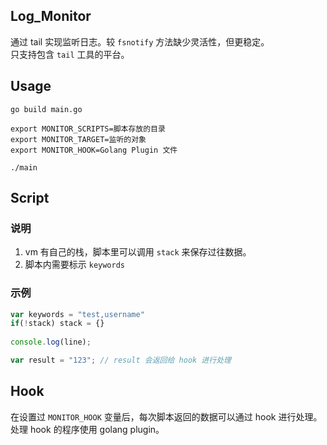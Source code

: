 ## Log_Monitor
通过 tail 实现监听日志。较 ```fsnotify``` 方法缺少灵活性，但更稳定。    
只支持包含 ```tail``` 工具的平台。


## Usage
```
go build main.go

export MONITOR_SCRIPTS=脚本存放的目录
export MONITOR_TARGET=监听的对象
export MONITOR_HOOK=Golang Plugin 文件 

./main

```
## Script
### 说明
1. vm 有自己的栈，脚本里可以调用 ```stack``` 来保存过往数据。
2. 脚本内需要标示 ```keywords```

### 示例
```javascript
var keywords = "test,username"
if(!stack) stack = {}
    
console.log(line);

var result = "123"; // result 会返回给 hook 进行处理
```

## Hook
在设置过 ```MONITOR_HOOK``` 变量后，每次脚本返回的数据可以通过 hook 进行处理。    
处理 hook 的程序使用 golang plugin。
